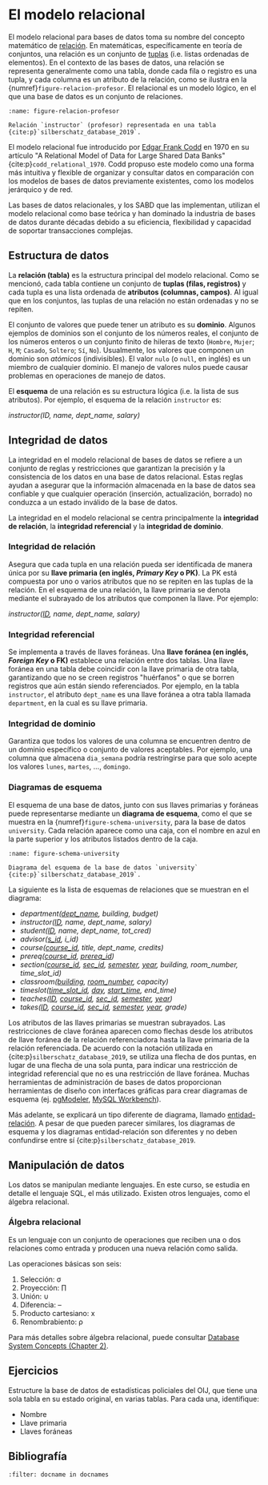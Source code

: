 # El modelo relacional
El modelo relacional para bases de datos toma su nombre del concepto matemático de [relación](https://es.wikipedia.org/wiki/Relaci%C3%B3n_matem%C3%A1tica). En matemáticas, específicamente en teoría de conjuntos, una relación es un conjunto de [tuplas](https://es.wikipedia.org/wiki/Tupla) (i.e. listas ordenadas de elementos). En el contexto de las bases de datos, una relación se representa generalmente como una tabla, donde cada fila o registro es una tupla, y cada columna es un atributo de la relación, como se ilustra en la {numref}`figure-relacion-profesor`. El relacional es un modelo lógico, en el que una base de datos es un conjunto de relaciones.

```{figure} img/relacion-profesor.png
:name: figure-relacion-profesor

Relación `instructor` (profesor) representada en una tabla {cite:p}`silberschatz_database_2019`.
```

El modelo relacional fue introducido por [Edgar Frank Codd](https://es.wikipedia.org/wiki/Edgar_Frank_Codd) en 1970 en su artículo "A Relational Model of Data for Large Shared Data Banks" {cite:p}`codd_relational_1970`. Codd propuso este modelo como una forma más intuitiva y flexible de organizar y consultar datos en comparación con los modelos de bases de datos previamente existentes, como los modelos jerárquico y de red.

Las bases de datos relacionales, y los SABD que las implementan, utilizan el modelo relacional como base teórica y han dominado la industria de bases de datos durante décadas debido a su eficiencia, flexibilidad y capacidad de soportar transacciones complejas.

## Estructura de datos
La **relación (tabla)** es la estructura principal del modelo relacional. Como se mencionó, cada tabla contiene un conjunto de **tuplas (filas, registros)** y cada tupla es una lista ordenada de **atributos (columnas, campos)**. Al igual que en los conjuntos, las tuplas de una relación no están ordenadas y no se repiten.

El conjunto de valores que puede tener un atributo es su **dominio**. Algunos ejemplos de dominios son el conjunto de los números reales, el conjunto de los números enteros o un conjunto finito de hileras de texto (`Hombre`, `Mujer`; `H`, `M`; `Casado`, `Soltero`; `Sí`, `No`). Usualmente, los valores que componen un dominio son *atómicos* (indivisibles). El valor `nulo` (o `null`, en inglés) es un miembro de cualquier dominio. El manejo de valores nulos puede causar problemas en operaciones de manejo de datos.

El **esquema** de una relación es su estructura lógica (i.e. la lista de sus atributos). Por ejemplo, el esquema de la relación `instructor` es:

*instructor(ID, name, dept_name, salary)*

## Integridad de datos
La integridad en el modelo relacional de bases de datos se refiere a un conjunto de reglas y restricciones que garantizan la precisión y la consistencia de los datos en una base de datos relacional. Estas reglas ayudan a asegurar que la información almacenada en la base de datos sea confiable y que cualquier operación (inserción, actualización, borrado) no conduzca a un estado inválido de la base de datos.

La integridad en el modelo relacional se centra principalmente la **integridad de relación**, la **integridad referencial** y la **integridad de dominio**.

### Integridad de relación
Asegura que cada tupla en una relación pueda ser identificada de manera única por su **llave primaria (en inglés, *Primary Key* o PK)**. La PK está compuesta por uno o varios atributos que no se repiten en las tuplas de la relación. En el esquema de una relación, la llave primaria se denota mediante el subrayado de los atributos que componen la llave. Por ejemplo:

<em>instructor(<u>ID</u>, name, dept_name, salary)</em>

### Integridad referencial
Se implementa a través de llaves foráneas. Una **llave foránea (en inglés, *Foreign Key* o FK)** establece una relación entre dos tablas. Una llave foránea en una tabla debe coincidir con la llave primaria de otra tabla, garantizando que no se creen registros "huérfanos" o que se borren registros que aún están siendo referenciados. Por ejemplo, en la tabla `instructor`, el atributo `dept_name` es una llave foránea a otra tabla llamada `department`, en la cual es su llave primaria.

### Integridad de dominio
Garantiza que todos los valores de una columna se encuentren dentro de un dominio específico o conjunto de valores aceptables. Por ejemplo, una columna que almacena `dia_semana` podría restringirse para que solo acepte los valores `lunes`, `martes`, ..., `domingo`.

### Diagramas de esquema
El esquema de una base de datos, junto con sus llaves primarias y foráneas puede representarse mediante un **diagrama de esquema**, como el que se muestra en la {numref}`figure-schema-university`, para la base de datos `university`. Cada relación aparece como una caja, con el nombre en azul en la parte superior y los atributos listados dentro de la caja.

```{figure} img/schema-university.png
:name: figure-schema-university

Diagrama del esquema de la base de datos `university` {cite:p}`silberschatz_database_2019`.
```

La siguiente es la lista de esquemas de relaciones que se muestran en el diagrama:

- <em>department(<u>dept_name</u>, building, budget)</em>
- <em>instructor(<u>ID</u>, name, dept_name, salary)</em>
- <em>student(<u>ID</u>, name, dept_name, tot_cred)</em>
- <em>advisor(<u>s_id</u>, i_id)</em>
- <em>course(<u>course_id</u>, title, dept_name, credits)</em>
- <em>prereq(<u>course_id</u>, <u>prereq_id</u>)</em>
- <em>section(<u>course_id</u>, <u>sec_id</u>, <u>semester</u>, <u>year</u>, building, room_number, time_slot_id)</em>
- <em>classroom(<u>building</u>, <u>room_number</u>, capacity)</em>
- <em>timeslot(<u>time_slot_id</u>, <u>day</u>, <u>start_time</u>, end_time)</em>
- <em>teaches(<u>ID</u>, <u>course_id</u>, <u>sec_id</u>, <u>semester</u>, <u>year</u>)</em>
- <em>takes(<u>ID</u>, <u>course_id</u>, <u>sec_id</u>, <u>semester</u>, <u>year</u>, grade)</em>

Los atributos de las llaves primarias se muestran subrayados. Las restricciones de clave foránea aparecen como flechas desde los atributos de llave foránea de la relación referenciadora hasta la llave primaria de la relación referenciada. De acuerdo con la notación utilizada en {cite:p}`silberschatz_database_2019`, se utiliza una flecha de dos puntas, en lugar de una flecha de una sola punta, para indicar una restricción de integridad referencial que no es una restricción de llave foránea. Muchas herramientas de administración de bases de datos proporcionan herramientas de diseño con interfaces gráficas para crear diagramas de esquema (ej. [pgModeler](https://pgmodeler.io/), [MySQL Workbench](https://www.mysql.com/products/workbench/)).

Más adelante, se explicará un tipo diferente de diagrama, llamado [entidad-relación](https://es.wikipedia.org/wiki/Modelo_entidad-relaci%C3%B3n). A pesar de que pueden parecer similares, los diagramas de esquema y los diagramas entidad-relación son diferentes y no deben confundirse entre sí {cite:p}`silberschatz_database_2019`.

## Manipulación de datos
Los datos se manipulan mediante lenguajes. En este curso, se estudia en detalle el lenguaje SQL, el más utilizado. Existen otros lenguajes, como el álgebra relacional.

### Álgebra relacional
Es un lenguaje con un conjunto de operaciones que reciben una o dos relaciones como entrada y producen una nueva relación como salida.

Las operaciones básicas son seis:

1. Selección: σ
2. Proyección: ∏
3. Unión: ∪
4. Diferencia: –
5. Producto cartesiano: x
6. Renombrabiento: ρ

Para más detalles sobre álgebra relacional, puede consultar [Database System Concepts (Chapter 2)](https://www.db-book.com/slides-dir/PDF-dir/ch2.pdf).

## Ejercicios
Estructure la base de datos de estadísticas policiales del OIJ, que tiene una sola tabla en su estado original, en varias tablas. Para cada una, identifique:

- Nombre
- Llave primaria
- Llaves foráneas

## Bibliografía
```{bibliography}
:filter: docname in docnames
```

